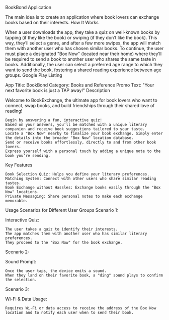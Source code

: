 BookBond Application

The main idea is to create an application where book lovers can exchange books based on their interests.
How It Works

When a user downloads the app, they take a quiz on well-known books by tapping (if they like the book) or swiping (if they don’t like the book). This way, they’ll select a genre, and after a few more swipes, the app will match them with another user who has chosen similar books. To continue, the user must place a designated "Box Now" (located near their home) where they’ll be required to send a book to another user who shares the same taste in books. Additionally, the user can select a preferred age range to which they want to send the book, fostering a shared reading experience between age groups.
Google Play Listing

App Title: BookBond
Category: Books and Reference
Promo Text: "Your next favorite book is just a TAP away!"
Description

Welcome to BookExchange, the ultimate app for book lovers who want to connect, swap books, and build friendships through their shared love of reading!

    Begin by answering a fun, interactive quiz!
    Based on your answers, you’ll be matched with a unique literary companion and receive book suggestions tailored to your taste.
    Locate a "Box Now" nearby to finalize your book exchange. Simply enter the details into the broader "Box Now" location database.
    Send or receive books effortlessly, directly to and from other book lovers.
    Express yourself with a personal touch by adding a unique note to the book you’re sending.

Key Features

    Book Selection Quiz: Helps you define your literary preferences.
    Matching System: Connect with other users who share similar reading tastes.
    Book Exchange without Hassles: Exchange books easily through the "Box Now" locations.
    Private Messaging: Share personal notes to make each exchange memorable.

Usage Scenarios for Different User Groups
Scenario 1:

Interactive Quiz:

    The user takes a quiz to identify their interests.
    The app matches them with another user who has similar literary preferences.
    They proceed to the "Box Now" for the book exchange.

Scenario 2:

Sound Prompt:

    Once the user taps, the device emits a sound.
    When they land on their favorite book, a "ding" sound plays to confirm the selection.

Scenario 3:

Wi-Fi & Data Usage:

    Requires Wi-Fi or data access to receive the address of the Box Now location and to notify each user when to send their book.
